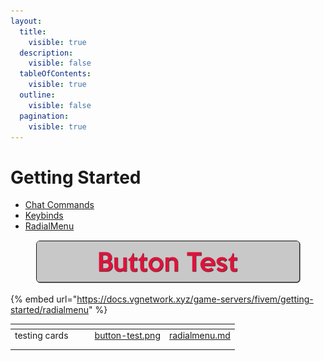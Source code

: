 ```yaml
---
layout:
  title:
    visible: true
  description:
    visible: false
  tableOfContents:
    visible: true
  outline:
    visible: false
  pagination:
    visible: true
---
```


# Getting Started

* [Chat Commands](chat-commands.md)
* [Keybinds](keybinds.md)
* [RadialMenu](radialmenu.md)

<figure><img src="../../../.gitbook/assets/button-test.png" alt=""><figcaption></figcaption></figure>

{% embed url="https://docs.vgnetwork.xyz/game-servers/fivem/getting-started/radialmenu" %}

<table data-view="cards"><thead><tr><th></th><th></th><th></th><th data-hidden data-card-cover data-type="files"></th><th data-hidden data-card-target data-type="content-ref"></th></tr></thead><tbody><tr><td>testing cards</td><td></td><td></td><td><a href="../../../.gitbook/assets/button-test.png">button-test.png</a></td><td><a href="radialmenu.md">radialmenu.md</a></td></tr><tr><td></td><td></td><td></td><td></td><td></td></tr><tr><td></td><td></td><td></td><td></td><td></td></tr></tbody></table>
